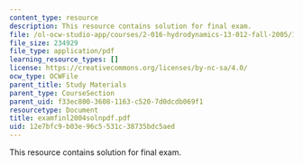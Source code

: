 ```yaml
---
content_type: resource
description: This resource contains solution for final exam.
file: /ol-ocw-studio-app/courses/2-016-hydrodynamics-13-012-fall-2005/12e7bfc9b03e96c5531c38735bdc5aed_examfinl2004solnpdf.pdf
file_size: 234929
file_type: application/pdf
learning_resource_types: []
license: https://creativecommons.org/licenses/by-nc-sa/4.0/
ocw_type: OCWFile
parent_title: Study Materials
parent_type: CourseSection
parent_uid: f33ec800-3608-1163-c520-7d0dcdb069f1
resourcetype: Document
title: examfinl2004solnpdf.pdf
uid: 12e7bfc9-b03e-96c5-531c-38735bdc5aed
---
```

This resource contains solution for final exam.